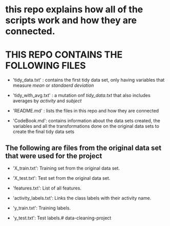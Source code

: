 # this repo explains how all of the scripts work and how they are connected.

# THIS REPO CONTAINS THE FOLLOWING FILES

- 'tidy_data.txt' : contains the first tidy data set, only having variables that measure *mean* or *standaerd deviation*

- 'tidy_with_avg.txt' : a mutation onf *tidy_data.txt* that also includes averages by *activity* and *subject*

- 'README.md' : lists the files in this repo and how they are connected

- 'CodeBook.md': contains information about the data sets created, the variables and all the transformations done on the original data sets to create the final tidy data sets

## The following are files from the original data set that were used for the project

- 'X_train.txt': Training set from the original data set.

- 'X_test.txt': Test set from the original data set.

- 'features.txt': List of all features.

- 'activity_labels.txt': Links the class labels with their activity name.

- 'y_train.txt': Training labels.

- 'y_test.txt': Test labels.# data-cleaning-project
